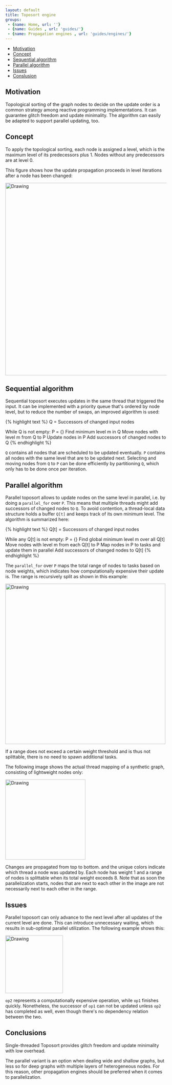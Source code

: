 ```yaml
---
layout: default
title: Toposort engine
groups: 
 - {name: Home, url: ''}
 - {name: Guides , url: 'guides/'}
 - {name: Propagation engines , url: 'guides/engines/'}
---
```


* [Motivation](#motivation)
* [Concept](#concept)
* [Sequential algorithm](#sequential-algorithm)
* [Parallel algorithm](#parallel-algorithm)
* [Issues](#issues)
* [Conslusion](#conclusion)

## Motivation

Topological sorting of the graph nodes to decide on the update order is a common strategy among reactive programming implementations.
It can guarantee glitch freedom and update minimality.
The algorithm can easily be adapted to support parallel updating, too.

## Concept

To apply the topological sorting, each node is assigned a level, which is the maximum level of its predecessors plus 1. Nodes without any predecessors are at level 0.

This figure shows how the update propagation proceeds in level iterations after a node has been changed:

<img src="{{ site.baseurl }}/media/toposort1.png" alt="Drawing" width="600px"/>

## Sequential algorithm

Sequential toposort executes updates in the same thread that triggered the input.
It can be implemented with a priority queue that's ordered by node level, but to reduce the number of swaps, an improved algorithm is used:

{% highlight text %}
Q = Successors of changed input nodes

While Q is not empty:
  P = {}
  Find minimum level m in Q
  Move nodes with level m from Q to P
  Update nodes in P
  Add successors of changed nodes to Q
{% endhighlight %}

`Q` contains all nodes that are scheduled to be updated eventually. `P` contains all nodes with the same level that are to be updated next. Selecting and moving nodes from `Q` to `P` can be done efficiently by partitioning `Q`, which only has to be done once per iteration.

## Parallel algorithm

Parallel toposort allows to update nodes on the same level in parallel, i.e. by doing a `parallel_for` over `P`. This means that multiple threads might add successors of changed nodes to `Q`. To avoid contention, a thread-local data structure holds a buffer `Q[t]` and keeps track of its own minimum level. The algorithm is summarized here:

{% highlight text %}
Q[t] = Successors of changed input nodes

While any Q[t] is not empty:
  P = {}
  Find global minimum level m over all Q[t]
  Move nodes with level m from each Q[t] to P
  Map nodes in P to tasks and update them in parallel
  Add successors of changed nodes to Q[t]
{% endhighlight %}

The `parallel_for` over `P` maps the total range of nodes to tasks based on node weights, which indicates how computationally expensive their update is. The range is recursively split as shown in this example:

<img src="{{ site.baseurl }}/media/toposort2.png" alt="Drawing" width="500px"/>

If a range does not exceed a certain weight threshold and is thus not splittable, there is no need to spawn additional tasks.

The following image shows the actual thread mapping of a synthetic graph, consisting of lightweight nodes only:

<img src="{{ site.baseurl }}/media/partoposort.png" alt="Drawing" width="250px"/>

Changes are propagated from top to bottom. and the unique colors indicate which thread a node was updated by.
Each node has weight 1 and a range of nodes is splittable when its total weight exceeds 8.
Note that as soon the parallelization starts, nodes that are next to each other in the image are not necessarily next to each other in the range.

## Issues

Parallel toposort can only advance to the next level after all updates of the current level are done. This can introduce unnecessary waiting, which results in sub-optimal parallel utilization. The following example shows this:

<img src="{{ site.baseurl }}/media/toposort3.png" alt="Drawing" width="180px"/>

`op2` represents a computationally expensive operation, while `op1` finishes quickly. Nonetheless, the successor of `op1` can not be updated unless `op2` has completed as well, even though there's no dependency relation between the two.

## Conclusions

Single-threaded Toposort provides glitch freedom and update minimality with low overhead.

The parallel variant is an option when dealing wide and shallow graphs, but less so for deep graphs with multiple layers of heterogeneous nodes.
For this reason, other propagation engines should be preferred when it comes to parallelization.